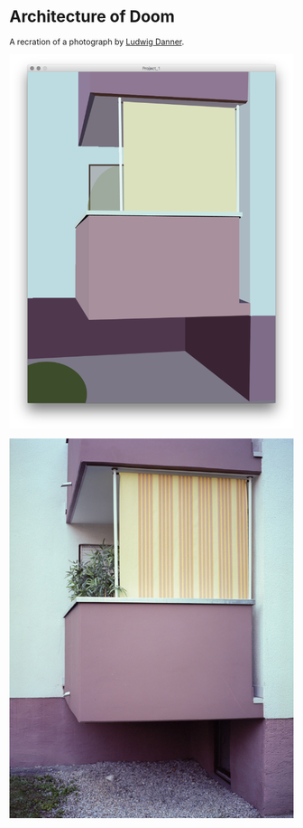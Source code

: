 # Architecture of Doom

A recration of a photograph by [Ludwig Danner](https://www.flickr.com/photos/ludwig_danner/16140311769/).

![example image](img.png)

![actual image](Project_1.jpg)